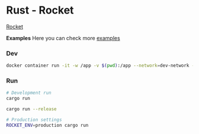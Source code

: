 # Rust - Rocket
[Rocket](https://rocket.rs/)

**Examples**
Here you can check more [examples](https://github.com/SergioBenitez/Rocket/tree/v0.5-rc/examples)

### Dev
```bash
docker container run -it -w /app -v $(pwd):/app --network=dev-network -p 3000:3000 --net-alias api --name rust-dev rust sh
```

### Run
```bash
# Development run 
cargo run

cargo run --release

# Production settings
ROCKET_ENV=production cargo run
```